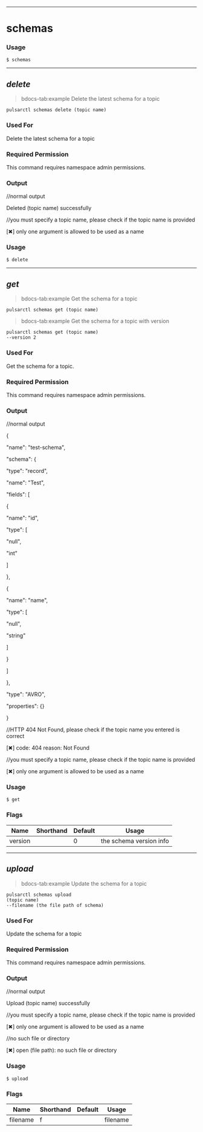 
------------

# schemas





### Usage

`$ schemas`



------------

## <em>delete</em>

>bdocs-tab:example Delete the latest schema for a topic

```bdocs-tab:example_shell
pulsarctl schemas delete (topic name)
```


### Used For
 

 Delete the latest schema for a topic 

  
### Required Permission
 

 This command requires namespace admin permissions. 

  
### Output
 
 //normal output 

 Deleted (topic name) successfully 

  
 //you must specify a topic name, please check if the topic name is provided 

 [✖]  only one argument is allowed to be used as a name 

  

 

### Usage

`$ delete`




------------

## <em>get</em>

>bdocs-tab:example Get the schema for a topic

```bdocs-tab:example_shell
pulsarctl schemas get (topic name)
```

>bdocs-tab:example Get the schema for a topic with version

```bdocs-tab:example_shell
pulsarctl schemas get (topic name)
--version 2
```


### Used For
 

 Get the schema for a topic. 

  
### Required Permission
 

 This command requires namespace admin permissions. 

  
### Output
 
 //normal output 

 { 

 "name": "test-schema", 

 "schema": { 

 "type": "record", 

 "name": "Test", 

 "fields": [ 

 { 

 "name": "id", 

 "type": [ 

 "null", 

 "int" 

 ] 

 }, 

 { 

 "name": "name", 

 "type": [ 

 "null", 

 "string" 

 ] 

 } 

 ] 

 }, 

 "type": "AVRO", 

 "properties": {} 

 } 

  
 //HTTP 404 Not Found, please check if the topic name you entered is correct 

 [✖]  code: 404 reason: Not Found 

  
 //you must specify a topic name, please check if the topic name is provided 

 [✖]  only one argument is allowed to be used as a name 

  

 

### Usage

`$ get`



### Flags

Name | Shorthand | Default | Usage
---- | --------- | ------- | ----- 
version |  | 0 | the schema version info 



------------

## <em>upload</em>

>bdocs-tab:example Update the schema for a topic

```bdocs-tab:example_shell
pulsarctl schemas upload
(topic name)
--filename (the file path of schema)
```


### Used For
 

 Update the schema for a topic 

  
### Required Permission
 

 This command requires namespace admin permissions. 

  
### Output
 
 //normal output 

 Upload (topic name) successfully 

  
 //you must specify a topic name, please check if the topic name is provided 

 [✖]  only one argument is allowed to be used as a name 

  
 //no such file or directory 

 [✖]  open (file path): no such file or directory 

  

 

### Usage

`$ upload`



### Flags

Name | Shorthand | Default | Usage
---- | --------- | ------- | ----- 
filename | f |  | filename 




